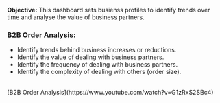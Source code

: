**Objective:** This dashboard sets busienss profiles to identify trends over time and analyse the value of business partners.

### B2B Order Analysis:
- Identify trends behind business increases or reductions.
- Identify the value of dealing with business partners.
- Identify the frequency of dealing with business partners.
- Identify the complexity of dealing with others (order size).

<br>
[B2B Order Analysis](https://www.youtube.com/watch?v=G1zRxS2SBc4)
